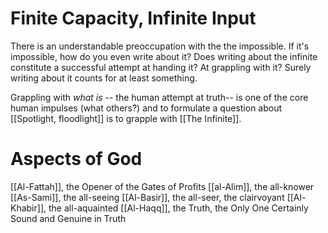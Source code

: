 # Finite Capacity, Infinite Input
There is an understandable preoccupation with the the impossible. If it's impossible, how do you even write about it? Does writing about the infinite constitute a successful attempt at handing it? At grappling with it? Surely writing about it counts for at least something.

Grappling with *what is* -- the human attempt at truth-- is one of the core human impulses (what others?) and to formulate a question about [[Spotlight, floodlight]] is to grapple with [[The Infinite]].

# Aspects of God
[[Al-Fattah]], the Opener of the Gates of Profits
[[al-Alim]], the all-knower
[[As-Sami]], the all-seeing
[[Al-Basir]], the all-seer, the clairvoyant
[[Al-Khabir]], the all-aquainted
[[Al-Haqq]], the Truth, the Only One Certainly Sound and Genuine in Truth